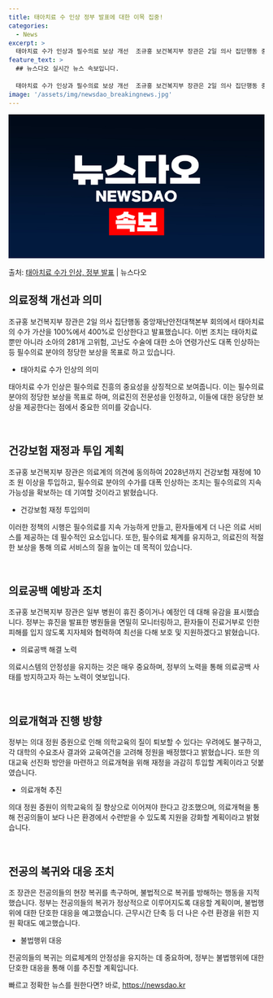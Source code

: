 ```yaml
---
title: 태아치료 수 인상 정부 발표에 대한 이목 집중!
categories:
  - News
excerpt: >
  태아치료 수가 인상과 필수의료 보상 개선  조규홍 보건복지부 장관은 2일 의사 집단행동 중앙재난안전대책본부 …
feature_text: >
  ## 뉴스다오 실시간 뉴스 속보입니다.

  태아치료 수가 인상과 필수의료 보상 개선  조규홍 보건복지부 장관은 2일 의사 집단행동 중앙재난안전대책본부 …
image: '/assets/img/newsdao_breakingnews.jpg'
---
```


![뉴스다오 속보](/assets/img/newsdao_breakingnews.jpg)

<p>출처: <a href="https://newsdao.kr/4557" rel="dofollow">태아치료 수가 인상, 정부 발표</a> | 뉴스다오</p>

<h2 data-ke-size="size26">의료정책 개선과 의미</h2>
<p data-ke-size="size16">조규홍 보건복지부 장관은 2일 의사 집단행동 중앙재난안전대책본부 회의에서 태아치료의 수가 가산을 100%에서 400%로 인상한다고 발표했습니다. 이번 조치는 태아치료 뿐만 아니라 소아의 281개 고위험, 고난도 수술에 대한 소아 연령가산도 대폭 인상하는 등 필수의료 분야의 정당한 보상을 목표로 하고 있습니다.</p>
<ul>
<li>태아치료 수가 인상의 의미</li>
</ul>
<p data-ke-size="size16">태아치료 수가 인상은 필수의료 진흥의 중요성을 상징적으로 보여줍니다. 이는 필수의료 분야의 정당한 보상을 목표로 하며, 의료진의 전문성을 인정하고, 이들에 대한 응당한 보상을 제공한다는 점에서 중요한 의미를 갖습니다.</p>
<p data-ke-size="size16">&nbsp;</p>

<h2 data-ke-size="size26">건강보험 재정과 투입 계획</h2>
<p data-ke-size="size16">조규홍 보건복지부 장관은 의료계의 의견에 동의하여 2028년까지 건강보험 재정에 10조 원 이상을 투입하고, 필수의료 분야의 수가를 대폭 인상하는 조치는 필수의료의 지속가능성을 확보하는 데 기여할 것이라고 밝혔습니다.</p>
<ul>
<li>건강보험 재정 투입의미</li>
</ul>
<p data-ke-size="size16">이러한 정책의 시행은 필수의료를 지속 가능하게 만들고, 환자들에게 더 나은 의료 서비스를 제공하는 데 필수적인 요소입니다. 또한, 필수의료 체계를 유지하고, 의료진의 적절한 보상을 통해 의료 서비스의 질을 높이는 데 목적이 있습니다.</p>
<p data-ke-size="size16">&nbsp;</p>

<h2 data-ke-size="size26">의료공백 예방과 조치</h2>
<p data-ke-size="size16">조규홍 보건복지부 장관은 일부 병원이 휴진 중이거나 예정인 데 대해 유감을 표시했습니다. 정부는 휴진을 발표한 병원들을 면밀히 모니터링하고, 환자들이 진료거부로 인한 피해를 입지 않도록 지자체와 협력하여 최선을 다해 보호 및 지원하겠다고 밝혔습니다.</p>
<ul>
<li>의료공백 해결 노력</li>
</ul>
<p data-ke-size="size16">의료시스템의 안정성을 유지하는 것은 매우 중요하며, 정부의 노력을 통해 의료공백 사태를 방지하고자 하는 노력이 엿보입니다.</p>
<p data-ke-size="size16">&nbsp;</p>

<h2 data-ke-size="size26">의료개혁과 진행 방향</h2>
<p data-ke-size="size16">정부는 의대 정원 증원으로 인해 의학교육의 질이 퇴보할 수 있다는 우려에도 불구하고, 각 대학의 수요조사 결과와 교육여건을 고려해 정원을 배정했다고 밝혔습니다. 또한 의대교육 선진화 방안을 마련하고 의료개혁을 위해 재정을 과감히 투입할 계획이라고 덧붙였습니다.</p>
<ul>
<li>의료개혁 추진</li>
</ul>
<p data-ke-size="size16">의대 정원 증원이 의학교육의 질 향상으로 이어져야 한다고 강조했으며, 의료개혁을 통해 전공의들이 보다 나은 환경에서 수련받을 수 있도록 지원을 강화할 계획이라고 밝혔습니다.</p>
<p data-ke-size="size16">&nbsp;</p>

<h2 data-ke-size="size26">전공의 복귀와 대응 조치</h2>
<p data-ke-size="size16">조 장관은 전공의들의 현장 복귀를 촉구하며, 불법적으로 복귀를 방해하는 행동을 지적했습니다. 정부는 전공의들의 복귀가 정상적으로 이루어지도록 대응할 계획이며, 불법행위에 대한 단호한 대응을 예고했습니다. 근무시간 단축 등 더 나은 수련 환경을 위한 지원 확대도 예고했습니다.</p>
<ul>
<li>불법행위 대응</li>
</ul>
<p data-ke-size="size16">전공의들의 복귀는 의료체계의 안정성을 유지하는 데 중요하며, 정부는 불법행위에 대한 단호한 대응을 통해 이를 추진할 계획입니다.</p> 

빠르고 정확한 뉴스를 원한다면? 바로, <a href="https://newsdao.kr" rel="dofollow">https://newsdao.kr</a>


    
